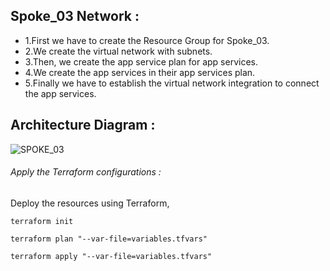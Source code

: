 ## Spoke_03 Network :
- 1.First we have to create the Resource Group for Spoke_03.
- 2.We create the virtual network with subnets.
- 3.Then, we create the app service plan for app services.
- 4.We create the app services in their app services plan.
- 5.Finally we have to establish the virtual network integration to connect the app services.

## Architecture Diagram :
![SPOKE_03](https://github.com/user-attachments/assets/8864b991-0f53-4b0b-8a53-9d7a1e02b38f)


###### Apply the Terraform configurations :
Deploy the resources using Terraform,
```
terraform init
```
```
terraform plan "--var-file=variables.tfvars"
```
```
terraform apply "--var-file=variables.tfvars"
```